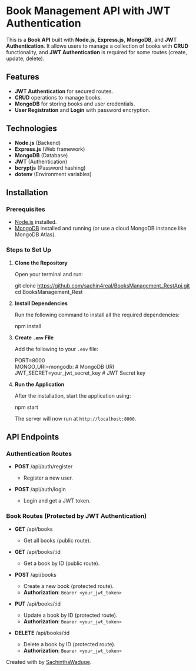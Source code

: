 # Book Management API with JWT Authentication

This is a **Book API** built with **Node.js**, **Express.js**, **MongoDB**, and **JWT Authentication**. It allows users to manage a collection of books with **CRUD** functionality, and **JWT Authentication** is required for some routes (create, update, delete).

## Features

- **JWT Authentication** for secured routes.
- **CRUD** operations to manage books.
- **MongoDB** for storing books and user credentials.
- **User Registration** and **Login** with password encryption.

## Technologies

- **Node.js** (Backend)
- **Express.js** (Web framework)
- **MongoDB** (Database)
- **JWT** (Authentication)
- **bcryptjs** (Password hashing)
- **dotenv** (Environment variables)

## Installation

### Prerequisites

- [Node.js](https://nodejs.org/en/download/) installed.
- [MongoDB](https://www.mongodb.com/try/download/community) installed and running (or use a cloud MongoDB instance like MongoDB Atlas).

### Steps to Set Up

1. **Clone the Repository**

   Open your terminal and run:

   git clone https://github.com/sachin4real/BooksManagement_RestApi.git  
   cd BooksManagement_Rest

2. **Install Dependencies**

   Run the following command to install all the required dependencies:

   npm install

3. **Create `.env` File**

   Add the following to your `.env` file:

   PORT=8000  
   MONGO_URI=mongodb:                           # MongoDB URI  
   JWT_SECRET=your_jwt_secret_key               # JWT Secret key

4. **Run the Application**

   After the installation, start the application using:

   npm start

   The server will now run at `http://localhost:8000`.

## API Endpoints

### Authentication Routes

- **POST** /api/auth/register  
  - Register a new user.

- **POST** /api/auth/login  
  - Login and get a JWT token.

### Book Routes (Protected by JWT Authentication)

- **GET** /api/books  
  - Get all books (public route).

- **GET** /api/books/:id  
  - Get a book by ID (public route).

- **POST** /api/books  
  - Create a new book (protected route).  
  - **Authorization**: `Bearer <your_jwt_token>`

- **PUT** /api/books/:id  
  - Update a book by ID (protected route).  
  - **Authorization**: `Bearer <your_jwt_token>`

- **DELETE** /api/books/:id  
  - Delete a book by ID (protected route).  
  - **Authorization**: `Bearer <your_jwt_token>`



Created with by [SachinthaWaduge](https://github.com/sachin4real).
